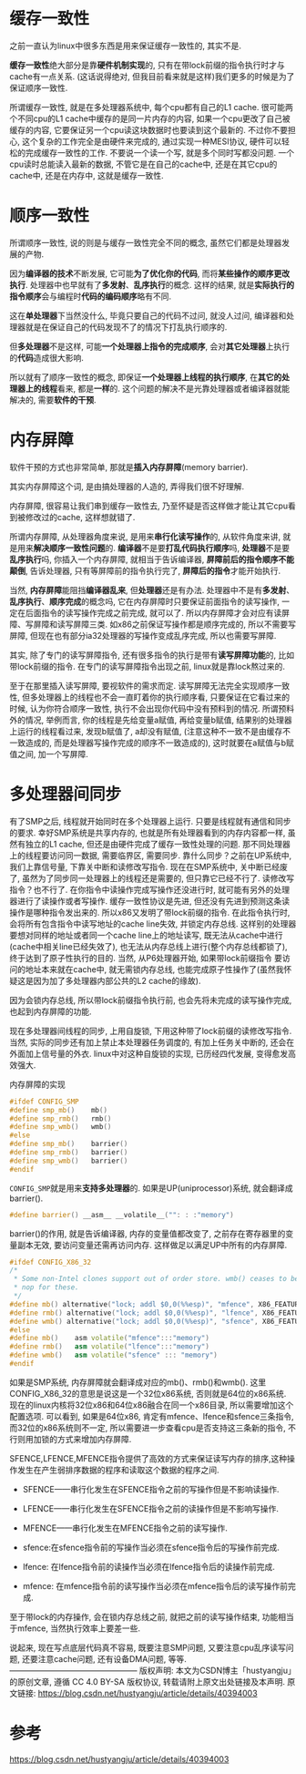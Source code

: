# 缓存一致性


之前一直认为linux中很多东西是用来保证缓存一致性的, 其实不是. 

**缓存一致性**绝大部分是靠**硬件机制实现**的, 只有在带lock前缀的指令执行时才与cache有一点关系. (这话说得绝对, 但我目前看来就是这样)我们更多的时候是为了保证顺序一致性. 

所谓缓存一致性, 就是在多处理器系统中, 每个cpu都有自己的L1 cache. 很可能两个不同cpu的L1 cache中缓存的是同一片内存的内容, 如果一个cpu更改了自己被缓存的内容, 它要保证另一个cpu读这块数据时也要读到这个最新的. 不过你不要担心, 这个复杂的工作完全是由硬件来完成的, 通过实现一种MESI协议, 硬件可以轻松的完成缓存一致性的工作. 不要说一个读一个写, 就是多个同时写都没问题. 一个cpu读时总能读入最新的数据, 不管它是在自己的cache中, 还是在其它cpu的cache中, 还是在内存中, 这就是缓存一致性. 


# 顺序一致性


所谓顺序一致性, 说的则是与缓存一致性完全不同的概念, 虽然它们都是处理器发展的产物. 

因为**编译器的技术**不断发展, 它可能**为了优化你的代码**, 而将**某些操作的顺序更改执行**. 处理器中也早就有了**多发射**、**乱序执行**的概念. 这样的结果, 就是**实际执行的指令顺序**会与编程时**代码的编码顺序**略有不同. 

这在**单处理器**下当然没什么, 毕竟只要自己的代码不过问, 就没人过问, 编译器和处理器就是在保证自己的代码发现不了的情况下打乱执行顺序的. 

但**多处理器**不是这样, 可能**一个处理器上指令的完成顺序**, 会对**其它处理器**上执行的**代码**造成很大影响. 

所以就有了顺序一致性的概念, 即保证**一个处理器上线程的执行顺序**, 在**其它的处理器上的线程**看来, 都是**一样**的. 这个问题的解决不是光靠处理器或者编译器就能解决的, 需要**软件的干预**. 


# 内存屏障


软件干预的方式也非常简单, 那就是**插入内存屏障**(memory barrier). 

其实内存屏障这个词, 是由搞处理器的人造的, 弄得我们很不好理解. 

内存屏障, 很容易让我们串到缓存一致性去, 乃至怀疑是否这样做才能让其它cpu看到被修改过的cache, 这样想就错了. 

所谓内存屏障, 从处理器角度来说, 是用来**串行化读写操作**的, 从软件角度来讲, 就是用来**解决顺序一致性问题**的. **编译器**不是要**打乱代码执行顺序**吗, **处理器**不是要**乱序执行**吗, 你插入一个内存屏障, 就相当于告诉编译器, **屏障前后的指令顺序不能颠倒**, 告诉处理器, 只有等屏障前的指令执行完了, **屏障后的指令**才能开始执行. 

当然, **内存屏障**能阻挡**编译器乱来**, 但**处理器**还是有办法. 处理器中不是有**多发射**、**乱序执行**、**顺序完成**的概念吗, 它在内存屏障时只要保证前面指令的读写操作, 一定在后面指令的读写操作完成之前完成, 就可以了. 所以内存屏障才会对应有读屏障、写屏障和读写屏障三类. 如x86之前保证写操作都是顺序完成的, 所以不需要写屏障, 但现在也有部分ia32处理器的写操作变成乱序完成, 所以也需要写屏障. 

其实, 除了专门的读写屏障指令, 还有很多指令的执行是带有**读写屏障功能**的, 比如带lock前缀的指令. 在专门的读写屏障指令出现之前, linux就是靠lock熬过来的. 

至于在那里插入读写屏障, 要视软件的需求而定. 读写屏障无法完全实现顺序一致性, 但多处理器上的线程也不会一直盯着你的执行顺序看, 只要保证在它看过来的时候, 认为你符合顺序一致性, 执行不会出现你代码中没有预料到的情况. 所谓预料外的情况, 举例而言, 你的线程是先给变量a赋值, 再给变量b赋值, 结果别的处理器上运行的线程看过来, 发现b赋值了, a却没有赋值, (注意这种不一致不是由缓存不一致造成的, 而是处理器写操作完成的顺序不一致造成的), 这时就要在a赋值与b赋值之间, 加一个写屏障. 


# 多处理器间同步


有了SMP之后, 线程就开始同时在多个处理器上运行. 只要是线程就有通信和同步的要求. 幸好SMP系统是共享内存的, 也就是所有处理器看到的内存内容都一样, 虽然有独立的L1 cache, 但还是由硬件完成了缓存一致性处理的问题. 那不同处理器上的线程要访问同一数据, 需要临界区, 需要同步. 靠什么同步？之前在UP系统中, 我们上靠信号量, 下靠关中断和读修改写指令. 现在在SMP系统中, 关中断已经废了, 虽然为了同步同一处理器上的线程还是需要的, 但只靠它已经不行了. 读修改写指令？也不行了. 在你指令中读操作完成写操作还没进行时, 就可能有另外的处理器进行了读操作或者写操作. 缓存一致性协议是先进, 但还没有先进到预测这条读操作是哪种指令发出来的. 所以x86又发明了带lock前缀的指令. 在此指令执行时, 会将所有包含指令中读写地址的cache line失效, 并锁定内存总线. 这样别的处理器要想对同样的地址或者同一个cache line上的地址读写, 既无法从cache中进行(cache中相关line已经失效了), 也无法从内存总线上进行(整个内存总线都锁了), 终于达到了原子性执行的目的. 当然, 从P6处理器开始, 如果带lock前缀指令 要访问的地址本来就在cache中, 就无需锁内存总线, 也能完成原子性操作了(虽然我怀疑这是因为加了多处理器内部公共的L2 cache的缘故). 


因为会锁内存总线, 所以带lock前缀指令执行前, 也会先将未完成的读写操作完成, 也起到内存屏障的功能. 

现在多处理器间线程的同步, 上用自旋锁, 下用这种带了lock前缀的读修改写指令. 当然, 实际的同步还有加上禁止本处理器任务调度的, 有加上任务关中断的, 还会在外面加上信号量的外衣. linux中对这种自旋锁的实现, 已历经四代发展, 变得愈发高效强大. 

内存屏障的实现

```cpp
#ifdef CONFIG_SMP   
#define smp_mb()    mb()   
#define smp_rmb()   rmb()   
#define smp_wmb()   wmb()   
#else   
#define smp_mb()    barrier()   
#define smp_rmb()   barrier()   
#define smp_wmb()   barrier()   
#endif
```

`CONFIG_SMP`就是用来**支持多处理器**的. 如果是UP(uniprocessor)系统, 就会翻译成barrier(). 

```cpp
#define barrier() __asm__ __volatile__("": : :"memory")  
```

barrier()的作用, 就是告诉编译器, 内存的变量值都改变了, 之前存在寄存器里的变量副本无效, 要访问变量还需再访问内存. 这样做足以满足UP中所有的内存屏障. 

```cpp
#ifdef CONFIG_X86_32   
/* 
 * Some non-Intel clones support out of order store. wmb() ceases to be a 
 * nop for these. 
 */  
#define mb() alternative("lock; addl $0,0(%%esp)", "mfence", X86_FEATURE_XMM2)   
#define rmb() alternative("lock; addl $0,0(%%esp)", "lfence", X86_FEATURE_XMM2)   
#define wmb() alternative("lock; addl $0,0(%%esp)", "sfence", X86_FEATURE_XMM)   
#else   
#define mb()    asm volatile("mfence":::"memory")   
#define rmb()   asm volatile("lfence":::"memory")   
#define wmb()   asm volatile("sfence" ::: "memory")   
#endif
```

如果是SMP系统, 内存屏障就会翻译成对应的mb()、rmb()和wmb(). 这里CONFIG_X86_32的意思是说这是一个32位x86系统, 否则就是64位的x86系统. 现在的linux内核将32位x86和64位x86融合在同一个x86目录, 所以需要增加这个配置选项. 
可以看到, 如果是64位x86, 肯定有mfence、lfence和sfence三条指令, 而32位的x86系统则不一定, 所以需要进一步查看cpu是否支持这三条新的指令, 不行则用加锁的方式来增加内存屏障. 


SFENCE,LFENCE,MFENCE指令提供了高效的方式来保证读写内存的排序,这种操作发生在产生弱排序数据的程序和读取这个数据的程序之间.  

- SFENCE——串行化发生在SFENCE指令之前的写操作但是不影响读操作.  
- LFENCE——串行化发生在SFENCE指令之前的读操作但是不影响写操作.  
- MFENCE——串行化发生在MFENCE指令之前的读写操作.  

- sfence:在sfence指令前的写操作当必须在sfence指令后的写操作前完成.  
- lfence: 在lfence指令前的读操作当必须在lfence指令后的读操作前完成.  
- mfence: 在mfence指令前的读写操作当必须在mfence指令后的读写操作前完成.  




至于带lock的内存操作, 会在锁内存总线之前, 就把之前的读写操作结束, 功能相当于mfence, 当然执行效率上要差一些. 


说起来, 现在写点底层代码真不容易, 既要注意SMP问题, 又要注意cpu乱序读写问题, 还要注意cache问题, 还有设备DMA问题, 等等. 
————————————————
版权声明: 本文为CSDN博主「hustyangju」的原创文章, 遵循 CC 4.0 BY-SA 版权协议, 转载请附上原文出处链接及本声明. 
原文链接: https://blog.csdn.net/hustyangju/article/details/40394003

# 参考

https://blog.csdn.net/hustyangju/article/details/40394003